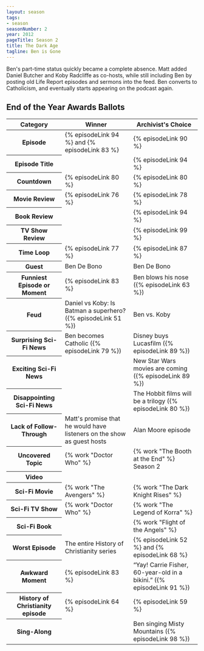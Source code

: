 ```yaml
---
layout: season
tags:
- season
seasonNumber: 2
year: 2012
pageTitle: Season 2
title: The Dark Age
tagline: Ben is Gone
---
```

<div class="columns">
<div class="column is-half">
Ben's part-time status quickly became a complete absence. Matt added Daniel Butcher and Koby Radcliffe as co-hosts, while still including Ben by posting old Life Report episodes and sermons into the feed. Ben converts to Catholicism, and eventually starts appearing on the podcast again.
</div>
</div>

<h2>End of the Year Awards Ballots</h2>
<table class="table is-striped">
    <thead>
        <tr>
            <th>Category</th>
            <th>Winner</th>
            <th class="archivist">Archivist's Choice</th>
        </tr>
    </thead>
    <tbody>
        <tr>
            <th>Episode</th>
            <td>{% episodeLink 94 %} and {% episodeLink 83 %}</td>
            <td>{% episodeLink 90 %}</td>
        </tr>
        <tr>
            <th>Episode Title</th>
            <td></td>
            <td>{% episodeLink 94 %}</td>
        </tr>
        <tr>
            <th>Countdown</th>
            <td>{% episodeLink 80 %}</td>
            <td>{% episodeLink 80 %}</td>
        </tr>
        <tr>
            <th>Movie Review</th>
            <td>{% episodeLink 76 %}</td>
            <td>{% episodeLink 78 %}</td>
        </tr>
        <tr>
            <th>Book Review</th>
            <td></td>
            <td>{% episodeLink 94 %}</td>
        </tr>
        <tr>
            <th>TV Show Review</th>
            <td></td>
            <td>{% episodeLink 99 %}</td>
        </tr>
        <tr>
            <th>Time Loop</th>
            <td>{% episodeLink 77 %}</td>
            <td>{% episodeLink 87 %}</td>
        </tr>
        <tr>
            <th>Guest</th>
            <td>Ben De Bono</td>
            <td>Ben De Bono</td>
        </tr>
        <tr>
            <th>Funniest Episode or Moment</th>
            <td>{% episodeLink 83 %}</td>
            <td>Ben blows his nose ({% episodeLink 63 %})</td>
        </tr>
        <tr>
            <th>Feud</th>
            <td>Daniel vs Koby: Is Batman a superhero? ({% episodeLink 51 %})</td>
            <td>Ben vs. Koby</td>
        </tr>
        <tr>
            <th>Surprising Sci-Fi News</th>
            <td>Ben becomes Catholic ({% episodeLink 79 %})</td>
            <td>Disney buys Lucasfilm ({% episodeLink 89 %})</td>
        </tr>
        <tr>
            <th>Exciting Sci-Fi News</th>
            <td></td>
            <td>New Star Wars movies are coming ({% episodeLink 89 %})</td>
        </tr>
        <tr>
            <th>Disappointing Sci-Fi News</th>
            <td></td>
            <td>The Hobbit films will be a trilogy ({% episodeLink 80 %})</td>
        </tr>
        <tr>
            <th>Lack of Follow-Through</th>
            <td>Matt's promise that he would have listeners on the show as guest hosts</td>
            <td>Alan Moore episode</td>
        </tr>
        <tr>
            <th>Uncovered Topic</th>
            <td>{% work "Doctor Who" %}</td>
            <td>{% work "The Booth at the End" %} Season 2</td>
        </tr>
        <tr>
            <th>Video</th>
            <td></td>
            <td></td>
        </tr>
        <tr>
            <th>Sci-Fi Movie</th>
            <td>{% work "The Avengers" %}</td>
            <td>{% work "The Dark Knight Rises" %}</td>
        </tr>
        <tr>
            <th>Sci-Fi TV Show</th>
            <td>{% work "Doctor Who" %}</td>
            <td>{% work "The Legend of Korra" %}</td>
        </tr>
        <tr>
            <th>Sci-Fi Book</th>
            <td></td>
            <td>{% work "Flight of the Angels" %}</td>
        </tr>
        <tr>
            <th>Worst Episode</th>
            <td>The entire History of Christianity series</td>
            <td>{% episodeLink 52 %} and {% episodeLink 68 %}</td>
        </tr>
        <!-- special for this year -->
        <tr>
            <th>Awkward Moment</th>
            <td>{% episodeLink 83 %}</td>
            <td><q class="koby inline">Yay! Carrie Fisher, 60-year-old in a bikini.</q> ({% episodeLink 91 %})</td>
        </tr>
        <tr>
            <th>History of Christianity episode</th>
            <td>{% episodeLink 64 %}</td>
            <td>{% episodeLink 59 %}</td>
        </tr>
        <tr>
            <th>Sing-Along</th>
            <td></td>
            <td>Ben singing Misty Mountains ({% episodeLink 98 %})</td>
        </tr>
    </tbody>
</table>